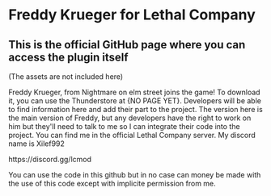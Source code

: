 <h1>
  Freddy Krueger for Lethal Company
</h1>
<h2>
  This is the official GitHub page where you can access the plugin itself
</h2>
(The assets are not included here)
<br>
<p>
  Freddy Krueger, from Nightmare on elm street joins the game! To download it, you can use the Thunderstore at {NO PAGE YET}. 
  Developers will be able to find information here and add their part to the project. The version here is the main version of Freddy, 
  but any developers have the right to work on him but they'll need to talk to me so I can integrate their code into the project.
  You can find me in the official Lethal Company server. My discord name is Xilef992
</p>
https://discord.gg/lcmod
<p>
  You can use the code in this github but in no case can money be made with the use of this code except with implicite permission from me.
</p>
